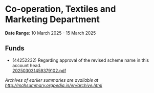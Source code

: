 # Co-operation, Textiles and Marketing Department

**Date Range**: 10 March 2025 - 15 March 2025


## Funds
- (44252232) Regarding approval of the revised scheme name in this account head.\
  [202503031459379102.pdf](https://gr.maharashtra.gov.in/Site/Upload/Government%20Resolutions/English/202503031459379102.pdf)


*Archives of earlier summaries are available at http://mahsummary.orgpedia.in/en/archive.html*